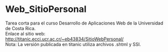 # Web_SitioPersonal
Tarea corta para el curso Desarrollo de Aplicaciones Web de la Universidad de Costa Rica. <br>
Enlace al sitio web: http://titanic.ecci.ucr.ac.cr/~eb43834/SitioWebPersonal/ <br>
Nota: La versión publicada en titanic utiliza archivos .shtml y SSI. 
